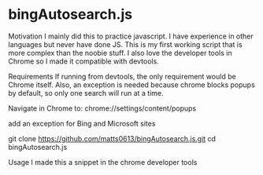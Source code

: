 # bingAutosearch.js


Motivation
I mainly did this to practice javascript. I have experience in other languages but never have done JS. This is my first working script that is more complex than the noobie stuff. I also love the developer tools in Chrome so I made it compatible with devtools. 

Requirements
If running from devtools, the only requirement would be Chrome itself. Also, an exception is needed because chrome blocks popups by default, so only one search will run at a time. 

Navigate in Chrome to: chrome://settings/content/popups

add an exception for Bing and Microsoft sites


git clone https://github.com/matts0613/bingAutosearch.js.git
cd bingAutosearch.js

Usage
I made this a snippet in the chrome developer tools 
